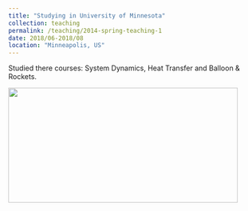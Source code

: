 ```yaml
---
title: "Studying in University of Minnesota"
collection: teaching
permalink: /teaching/2014-spring-teaching-1
date: 2018/06-2018/08
location: "Minneapolis, US"
---
```


Studied there courses: System Dynamics, Heat Transfer and Balloon & Rockets. 

<img src='https://jingyu198.github.io/jingyu.github.io/images/img1.png' style='width: 460px; height: 230px;'> 
